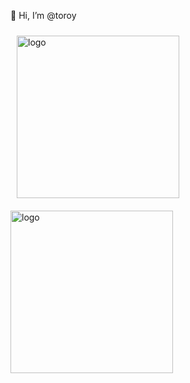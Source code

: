 👋 Hi, I’m @toroy

<!---
toroy/toroy is a ✨ special ✨ repository because its `README.md` (this file) appears on your GitHub profile.
You can click the Preview link to take a look at your changes.
--->

<img src="https://github-readme-stats.vercel.app/api?username=toroy&show_icons=true" alt="logo" height="260" align="left" style="margin: 10px; margin-bottom: 20px;" />


<br>

<img src="https://github-profile-trophy.vercel.app/?username=toroy&theme=flat&column=7" alt="logo" height="260" align="center" style="margin: auto; margin-bottom: 20px;" />
